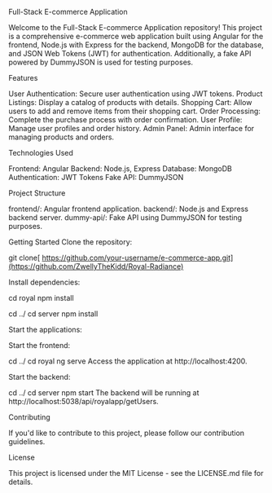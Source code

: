 Full-Stack E-commerce Application

Welcome to the Full-Stack E-commerce Application repository! This project is a comprehensive e-commerce web application built using Angular for the frontend, Node.js with Express for the backend, MongoDB for the database, and JSON Web Tokens (JWT) for authentication. Additionally, a fake API powered by DummyJSON is used for testing purposes.


Features

User Authentication: Secure user authentication using JWT tokens.
Product Listings: Display a catalog of products with details.
Shopping Cart: Allow users to add and remove items from their shopping cart.
Order Processing: Complete the purchase process with order confirmation.
User Profile: Manage user profiles and order history.
Admin Panel: Admin interface for managing products and orders.


Technologies Used

Frontend: Angular
Backend: Node.js, Express
Database: MongoDB
Authentication: JWT Tokens
Fake API: DummyJSON


Project Structure

frontend/: Angular frontend application.
backend/: Node.js and Express backend server.
dummy-api/: Fake API using DummyJSON for testing purposes.


Getting Started
Clone the repository:

git clone[ https://github.com/your-username/e-commerce-app.git](https://github.com/ZwellyTheKidd/Royal-Radiance)

Install dependencies:


cd royal
npm install

cd ../
cd server
npm install


Start the applications:

Start the frontend:


cd ../
cd royal
ng serve
Access the application at http://localhost:4200.

Start the backend:

cd ../
cd server
npm start
The backend will be running at http://localhost:5038/api/royalapp/getUsers.




Contributing

If you'd like to contribute to this project, please follow our contribution guidelines.


License

This project is licensed under the MIT License - see the LICENSE.md file for details.

